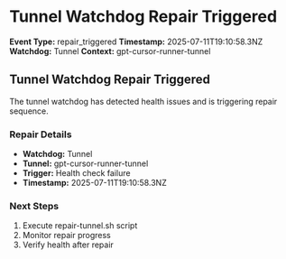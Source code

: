 # Tunnel Watchdog Repair Triggered

**Event Type:** repair_triggered
**Timestamp:** 2025-07-11T19:10:58.3NZ
**Watchdog:** Tunnel
**Context:** gpt-cursor-runner-tunnel


## Tunnel Watchdog Repair Triggered

The tunnel watchdog has detected health issues and is triggering repair sequence.

### Repair Details
- **Watchdog:** Tunnel
- **Tunnel:** gpt-cursor-runner-tunnel
- **Trigger:** Health check failure
- **Timestamp:** 2025-07-11T19:10:58.3NZ

### Next Steps
1. Execute repair-tunnel.sh script
2. Monitor repair progress
3. Verify health after repair


